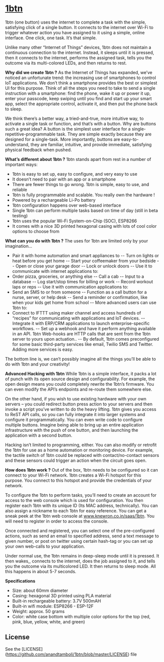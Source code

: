 # [1btn](http://www.1btn.space)

1btn (one button) uses the internet to complete a task with the simple, satisfying click of a single button. It connects to the internet over Wi-Fi to trigger whatever action you have assigned to it using a simple, online interface. One click, one task. It’s that simple.

Unlike many other “Internet of Things” devices, 1btn does not maintain a continuous connection to the internet. Instead, it sleeps until it is pressed, then it connects to the internet, performs the assigned task, tells you the outcome via its multi-colored LEDs, and then returns to rest.

**Why did we create 1btn ?**
As the Internet of Things has expanded, we’ve noticed an unfortunate trend: the increasing use of smartphones to control IoT applications. We don’t think a smartphone provides the best or simplest UI for this purpose. Think of all the steps you need to take to send a single instruction with a smartphone: find the phone, wake it up or power it up, enter your passcode, keep swiping until you find and start up your smart app, select the appropriate control, activate it, and then put the phone back to sleep.

We think there’s a better way, a tried-and-true, more intuitive way, to activate a single task or function, and that’s with a button. Why are buttons such a great idea? A button is the simplest user interface for a single-repetitive-programmable task. They are simple exactly because they are designed for a single-task. More importantly, buttons are easy-to-understand, they are familiar, intuitive, and provide immediate, satisfying physical feedback when pushed.

**What’s different about 1btn ?**
1btn stands apart from rest in a number of important ways:
- 1btn is easy to set up, easy to configure, and very easy to use
- It doesn’t need to pair with an app or a smartphone
- There are fewer things to go wrong. 1btn is simple, easy to use, and reliable
- 1btn is fully programmable and scalable. You really own the hardware !
- Powered by a rechargeable Li-Po battery
- 1btn configuration happens over web-based interface
- Single 1btn can perform multiple tasks based on time of day (still in beta testing)
- 1btn uses the popular Wi-Fi System-on-Chip (SOC), ESP8266
- It comes with a nice 3D printed hexagonal casing with lots of cool color options to choose from

**What can you do with 1btn ?**
The uses for 1btn are limited only by your imagination…
- Pair it with home automation and smart appliances to
-- Turn on lights or heat before you get home
-- Start your coffeemaker from your bedside
-- Open or close your garage door
-- Lock or unlock doors
-- Use it to communicate with internet applications to:
- Order pizza, groceries, or anything else
-- Call a cab
-- Input to a database
-- Log start/stop times for billing or work
-- Record workout laps or reps
-- Use it with communication applications to:
- Send an SMS to or from someone
-- Function as a call button for a nurse, server, or help desk
-- Send a reminder or confirmation, like when your kids get home from school
-- More advanced users can use 1btn to:
- Connect to IFTTT using maker channel and access hundreds of “recipes” for communicating with applications and IoT devices.
-- Integrate it with ERP/CRM applications to launch enterprise-specific workflows.
-- Set up a webhook and have it perform anything available in an API. 1btn Web-hooks are HTTP calls that are sent from the 1btn server to yours upon actuation..
-- By default, 1btn comes preconfigured for some basic third-party services like email, Twilio SMS and Twitter. Adding more services is easy.

The bottom line is, we can’t possibly imagine all the things you’ll be able to do with 1btn and your creativity!

**Advanced Hacking with 1btn**
While 1btn is a simple interface, it packs a lot of punch with its open source design and configurability. For example, the open design means you could completely rewrite the 1btn’s firmware. You can even modify the API’s endpoints and re-route them somewhere else.

On the other hand, if you wish to use existing hardware with your own servers – you could redirect button press action to your servers and then invoke a script you’ve written to do the heavy lifting. 1btn gives you access to ReST API calls, so you can fully integrate it into larger systems and configure it programmatically. You can even write code to configure multiple buttons. Imagine being able to bring up an entire application infrastructure with the push of one button, and then launching the application with a second button.

Hacking isn’t limited to programming, either. You can also modify or retrofit the 1btn for use as a home automation or monitoring device. For example, the tactile switch of 1btn could be replaced with contact/no-contact sensors and these sensors could trigger an action when the circuit goes open.

**How does 1btn work ?**
Out of the box, 1btn needs to be configured so it can connect to your Wi-Fi network. 1btn creates a Wi-Fi hotspot for this purpose. You connect to this hotspot and provide the credentials of your network.

To configure the 1btn to perform tasks, you’ll need to create an account for access to the web console which is used for configuration. You then register each 1btn with its unique ID (Its MAC address, technically). You can also assign a nickname to each 1btn for easy reference. You can get a sneak peek at the 1btn web console at www.knewron.co.in/saas/1btn. You will need to register in order to access the console.

Once connected and registered, you can select one of the pre-configured actions, such as send an email to specified address, send a text message to given number, or post on twitter using certain hash-tag or you can set up your own web-calls to your application.

Under normal use, the 1btn remains in deep-sleep mode until it is pressed. It then wakes,, connects to the internet, does the job assigned to it, and tells you the outcome via its multicolored LED. It then returns to sleep mode. All this happens in about 5-7 seconds.

**Specifications**
- Size: about 60mm diameter
- Casing: hexagonal 3D printed using PLA material
- Built-in rechargeable battery: 3.7V 500mAH
- Built-in wifi module: ESP8266 - ESP-12F
- Weight: approx. 50 grams
- Color: white case bottom with multiple color options for the top (red, pink, blue, yellow, white, and green)

## License
See the [LICENSE] (https://github.com/anandtamboli/1btn/blob/master/LICENSE) file